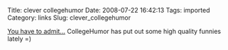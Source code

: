 Title: clever collegehumor
Date: 2008-07-22 16:42:13
Tags: imported
Category: links
Slug: clever_collegehumor

<a href="http://www.collegehumor.com/video:1823766">You have to admit...</a>  CollegeHumor has put out some high quality funnies lately =)
